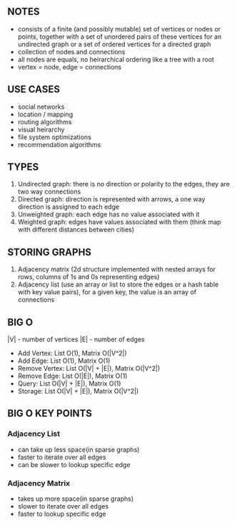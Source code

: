 ## NOTES

- consists of a finite (and possibly mutable) set of vertices or nodes or points, together with a set of unordered pairs of these vertices for an undirected graph or a set of ordered vertices for a directed graph
- collection of nodes and connections
- all nodes are equals, no heirarchical ordering like a tree with a root
- vertex = node, edge = connections

## USE CASES

- social networks
- location / mapping
- routing algorithms
- visual heirarchy
- file system optimizations
- recommendation algorithms

## TYPES

1. Undirected graph: there is no direction or polarity to the edges, they are two way connections
2. Directed graph: direction is represented with arrows, a one way direction is assigned to each edge
3. Unweighted graph: each edge has no value associated with it
4. Weighted graph: edges have values associated with them (think map with different distances between cities)

## STORING GRAPHS

1. Adjacency matrix (2d structure implemented with nested arrays for rows, columns of 1s and 0s representing edges)
2. Adjacency list (use an array or list to store the edges or a hash table with key value pairs), for a given key, the value is an array of connections

## BIG O

|V| - number of vertices
|E| - number of edges

- Add Vertex: List O(1), Matrix O(|V^2|)
- Add Edge: List O(1), Matrix O(1)
- Remove Vertex: List O(|V| + |E|), Matrix O(|V^2|)
- Remove Edge: List O(|E|), Matrix O(1)
- Query: List O(|V| + |E|), Matrix O(1)
- Storage: List O(|V| + |E|), Matrix O(|V^2|)

## BIG O KEY POINTS

### Adjacency List

- can take up less space(in sparse graphs)
- faster to iterate over all edges
- can be slower to lookup specific edge

### Adjacency Matrix

- takes up more space(in sparse graphs)
- slower to iterate over all edges
- faster to lookup specific edge
